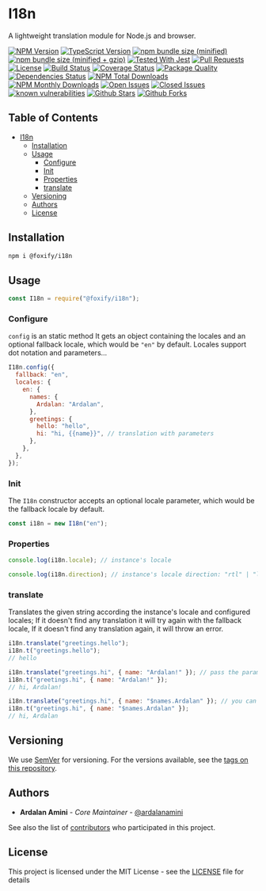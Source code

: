 # I18n

A lightweight translation module for Node.js and browser.

[![NPM Version](https://img.shields.io/npm/v/@foxify/i18n.svg)](https://www.npmjs.com/package/@foxify/i18n)
[![TypeScript Version](https://img.shields.io/npm/types/@foxify/i18n.svg)](https://www.typescriptlang.org)
[![npm bundle size (minified)](https://img.shields.io/bundlephobia/min/@foxify/i18n.svg)](https://www.npmjs.com/package/@foxify/i18n)
[![npm bundle size (minified + gzip)](https://img.shields.io/bundlephobia/minzip/@foxify/i18n.svg)](https://www.npmjs.com/package/@foxify/i18n)
[![Tested With Jest](https://img.shields.io/badge/tested_with-jest-99424f.svg)](https://github.com/facebook/jest)
[![Pull Requests](https://img.shields.io/badge/PRs-Welcome-brightgreen.svg)](https://github.com/foxifyjs/i18n/pulls)
[![License](https://img.shields.io/github/license/foxifyjs/i18n.svg)](https://github.com/foxifyjs/i18n/blob/master/LICENSE)
[![Build Status](https://api.travis-ci.com/foxifyjs/i18n.svg?branch=master)](https://travis-ci.com/foxifyjs/i18n)
[![Coverage Status](https://codecov.io/gh/foxifyjs/i18n/branch/master/graph/badge.svg)](https://codecov.io/gh/foxifyjs/i18n)
[![Package Quality](http://npm.packagequality.com/shield/%40foxify%2Fodin.svg)](http://packagequality.com/#?package=@foxify/i18n)
[![Dependencies Status](https://david-dm.org/foxifyjs/i18n.svg)](https://david-dm.org/foxifyjs/i18n)
[![NPM Total Downloads](https://img.shields.io/npm/dt/@foxify/i18n.svg)](https://www.npmjs.com/package/@foxify/i18n)
[![NPM Monthly Downloads](https://img.shields.io/npm/dm/@foxify/i18n.svg)](https://www.npmjs.com/package/@foxify/i18n)
[![Open Issues](https://img.shields.io/github/issues-raw/foxifyjs/i18n.svg)](https://github.com/foxifyjs/i18n/issues?q=is%3Aopen+is%3Aissue)
[![Closed Issues](https://img.shields.io/github/issues-closed-raw/foxifyjs/i18n.svg)](https://github.com/foxifyjs/i18n/issues?q=is%3Aissue+is%3Aclosed)
[![known vulnerabilities](https://snyk.io/test/github/foxifyjs/i18n/badge.svg?targetFile=package.json)](https://snyk.io/test/github/foxifyjs/i18n?targetFile=package.json)
[![Github Stars](https://img.shields.io/github/stars/foxifyjs/i18n.svg?style=social)](https://github.com/foxifyjs/i18n)
[![Github Forks](https://img.shields.io/github/forks/foxifyjs/i18n.svg?style=social&label=Fork)](https://github.com/foxifyjs/i18n)

## Table of Contents <!-- omit in toc -->

- [I18n](#i18n)
  - [Installation](#installation)
  - [Usage](#usage)
    - [Configure](#configure)
    - [Init](#init)
    - [Properties](#properties)
    - [translate](#translate)
  - [Versioning](#versioning)
  - [Authors](#authors)
  - [License](#license)

## Installation

```bash
npm i @foxify/i18n
```

## Usage

```js
const I18n = require("@foxify/i18n");
```

### Configure

`config` is an static method
It gets an object containing the locales and an optional fallback locale, which would be `"en"` by default.
Locales support dot notation and parameters...

```js
I18n.config({
  fallback: "en",
  locales: {
    en: {
      names: {
        Ardalan: "Ardalan",
      },
      greetings: {
        hello: "hello",
        hi: "hi, {{name}}", // translation with parameters
      },
    },
  },
});
```

### Init

The `I18n` constructor accepts an optional locale parameter, which would be the fallback locale by default.

```js
const i18n = new I18n("en");
```

### Properties

```js
console.log(i18n.locale); // instance's locale

console.log(i18n.direction); // instance's locale direction: "rtl" | "ltr"
```

### translate

Translates the given string according the instance's locale and configured locales;
If it doesn't find any translation it will try again with the fallback locale,
If it doesn't find any translation again, it will throw an error.

```js
i18n.translate("greetings.hello");
i18n.t("greetings.hello");
// hello

i18n.translate("greetings.hi", { name: "Ardalan!" }); // pass the params
i18n.t("greetings.hi", { name: "Ardalan!" });
// hi, Ardalan!

i18n.translate("greetings.hi", { name: "$names.Ardalan" }); // you can use reference as param too
i18n.t("greetings.hi", { name: "$names.Ardalan" });
// hi, Ardalan
```

## Versioning

We use [SemVer](http://semver.org) for versioning. For the versions available, see the [tags on this repository](https://github.com/foxifyjs/i18n/tags).

## Authors

- **Ardalan Amini** - _Core Maintainer_ - [@ardalanamini](https://github.com/ardalanamini)

See also the list of [contributors](https://github.com/foxifyjs/i18n/contributors) who participated in this project.

## License

This project is licensed under the MIT License - see the [LICENSE](LICENSE) file for details
